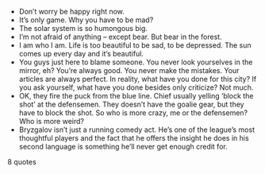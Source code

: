  - Don’t worry be happy right now.
 - It’s only game. Why you have to be mad?
 - The solar system is so humongous big.
 - I’m not afraid of anything – except bear. But bear in the forest.
 - I am who I am. Life is too beautiful to be sad, to be depressed. The sun comes up every day and it’s beautiful.
 - You guys just here to blame someone. You never look yourselves in the mirror, eh? You’re always good. You never make the mistakes. Your articles are always perfect. In reality, what have you done for this city? If you ask yourself, what have you done besides only criticize? Not much.
 - OK, they fire the puck from the blue line. Chief usually yelling ‘block the shot’ at the defensemen. They doesn’t have the goalie gear, but they have to block the shot. So who is more crazy, me or the defensemen? Who is more weird?
 - Bryzgalov isn’t just a running comedy act. He’s one of the league’s most thoughtful players and the fact that he offers the insight he does in his second language is something he’ll never get enough credit for.

8 quotes